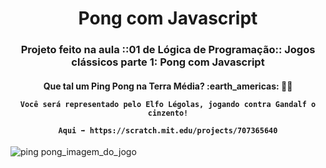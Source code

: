 <h1 align="center"> Pong com Javascript </h1> 

<h3 align="center"> 
Projeto feito na aula ::01 de Lógica de Programação:: 
  Jogos clássicos parte 1: Pong com Javascript
</h3>

<h4 align="center"> 
    Que tal um Ping Pong na Terra Média? :earth_americas: 🧙‍♂️
  
    Você será representado pelo Elfo Légolas, jogando contra Gandalf o cinzento!
  
    Aqui ➡ https://scratch.mit.edu/projects/707365640
  
</h4>



![ping pong_imagem_do_jogo](https://user-images.githubusercontent.com/104859742/175015066-8478ac4a-67c8-4753-b144-bfb01172b048.png)
